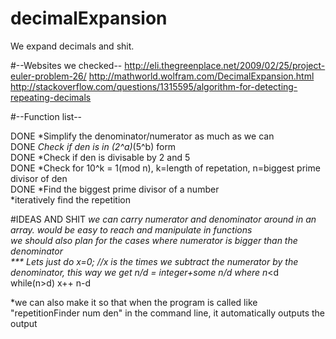 # decimalExpansion
We expand decimals and shit.

#--Websites we checked--
http://eli.thegreenplace.net/2009/02/25/project-euler-problem-26/
http://mathworld.wolfram.com/DecimalExpansion.html
http://stackoverflow.com/questions/1315595/algorithm-for-detecting-repeating-decimals

#--Function list--

DONE *Simplify the denominator/numerator as much as we can <br />
DONE *Check if den is in (2^a)*(5^b) form <br />
DONE *Check if den is divisable by 2 and 5 <br />
DONE *Check for 10^k = 1(mod n), k=length of repetation, n=biggest prime divisor of den<br />
DONE *Find the biggest prime divisor of a number<br />
*iteratively find the repetition<br />

#IDEAS AND SHIT
*we can carry numerator and denominator around in an array. would be easy to reach and manipulate in functions<br />
*we should also plan for the cases where numerator is bigger than the denominator<br />
*** Lets just do 
x=0;   //x is the times we subtract the numerator by the denominator, this way we get n/d = integer+some n*/d where n*<d 
while(n>d)
x++
n-d

*we can also make it so that when the program is called like "repetitionFinder num den" in the command line, it automatically outputs the output<br />
